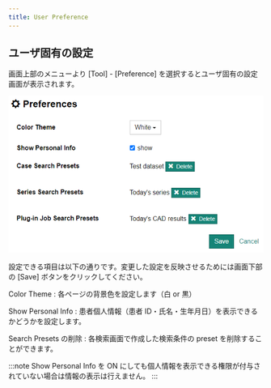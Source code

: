 ```yaml
---
title: User Preference
---
```


## ユーザ固有の設定

画面上部のメニューより [Tool] - [Preference] を選択するとユーザ固有の設定画面が表示されます。

![Preferences](user-preference.png)

設定できる項目は以下の通りです。変更した設定を反映させるためには画面下部の [Save] ボタンをクリックしてください。

Color Theme
: 各ページの背景色を設定します（白 or 黒）

Show Personal Info
: 患者個人情報（患者 ID・氏名・生年月日）を表示できるかどうかを設定します。

Search Presets の削除
: 各検索画面で作成した検索条件の preset を削除することができます。

:::note
Show Personal Info を ON にしても個人情報を表示できる権限が付与されていない場合は情報の表示は行えません。
:::
